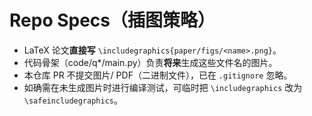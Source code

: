# Repo Specs（插图策略）

- LaTeX 论文**直接写** `\includegraphics{paper/figs/<name>.png}`。
- 代码骨架（code/q*/main.py）负责**将来**生成这些文件名的图片。
- 本仓库 PR 不提交图片/ PDF（二进制文件），已在 `.gitignore` 忽略。
- 如确需在未生成图片时进行编译测试，可临时把 `\includegraphics` 改为 `\safeincludegraphics`。